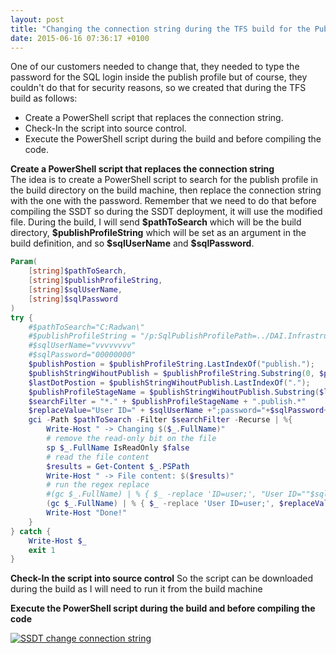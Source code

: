 ```yaml
---
layout: post
title: "Changing the connection string during the TFS build for the Publish Profile of the SSDT (Sql Server Data Tool)"
date: 2015-06-16 07:36:17 +0100
---
```


One of our customers needed to change that, they needed to type the password for the SQL login inside the publish profile but of course, they couldn't do that for security reasons, so we created that during the TFS build as follows:

- Create a PowerShell script that replaces the connection string.
- Check-In the script into source control.
- Execute the PowerShell script during the build and before compiling the code.

**Create a PowerShell script that replaces the connection string**  
The idea is to create a PowerShell script to search for the publish profile in the build directory on the build machine, then replace the connection string with the one with the password. Remember that we need to do that before compiling the SSDT so during the SSDT deployment, it will use the modified file. During the build, I will send **\$pathToSearch** which will be the build directory, **\$publishProfileString** which will be set as an argument in the build definition, and so **\$sqlUserName** and **\$sqlPassword**.

```powershell
Param(
    [string]$pathToSearch,
    [string]$publishProfileString,
    [string]$sqlUserName,
    [string]$sqlPassword
)
try {
    #$pathToSearch="C:Radwan\"
    #$publishProfileString = "/p:SqlPublishProfilePath=../DAI.Infrastructure.DataAccess.Ef.DbPublishProfiles/DAI.Infrastructure.DataAccess.Ef.Db.preprod.publish.xml"
    #$sqlUserName="vvvvvvvv"
    #$sqlPassword="00000000"
    $publishPostion = $publishProfileString.LastIndexOf("publish.");
    $publishStringWihoutPublish = $publishProfileString.Substring(0, $publishPostion - 1);
    $lastDotPostion = $publishStringWihoutPublish.LastIndexOf(".");
    $publishProfileStageName = $publishStringWihoutPublish.Substring($lastDotPostion+1, $publishStringWihoutPublish.Length - $lastDotPostion-1);
    $searchFilter = "*." + $publishProfileStageName + ".publish.*"
    $replaceValue="User ID=" + $sqlUserName +";password="+$sqlPassword+";"
    gci -Path $pathToSearch -Filter $searchFilter -Recurse | %{
        Write-Host " -> Changing $($_.FullName)"
        # remove the read-only bit on the file
        sp $_.FullName IsReadOnly $false
        # read the file content
        $results = Get-Content $_.PSPath
        Write-Host " -> File content: $($results)"
        # run the regex replace
        #(gc $_.FullName) | % { $_ -replace 'ID=user;', "User ID=""$sqlUserName"";password=""$sqlPassword"";" } | sc $_.FullName
        (gc $_.FullName) | % { $_ -replace 'User ID=user;', $replaceValue } | sc $_.FullName
        Write-Host "Done!"
    }
} catch {
    Write-Host $_
    exit 1
}
```


**Check-In the script into source control** So the script can be downloaded during the build as I will need to run it from the build machine

**Execute the PowerShell script during the build and before compiling the code** 

[![SSDT change connection string](/assets/img/2015/06/ssdt-change-connection-string.png)](/assets/img/2015/06/ssdt-change-connection-string.png)

